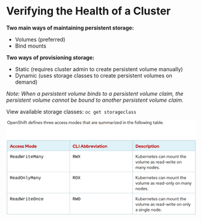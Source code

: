 # Verifying the Health of a Cluster


**Two main ways of maintaining persistent storage:**
- Volumes (preferred)
- Bind mounts

**Two ways of provisioning storage:**
- Static (requires cluster admin to create persistent volume manually)
- Dynamic (uses storage classes to create persistent volumes on demand)

*Note: When a persistent volume binds to a persistent volume claim, the persistent volume cannot be bound to another persistent volume claim.*

View available storage classes: `oc get storageclass`

![alt text](file/../Verifying-health-of-a-cluster.md/../../images/access-modes.png "Volume access modes")

